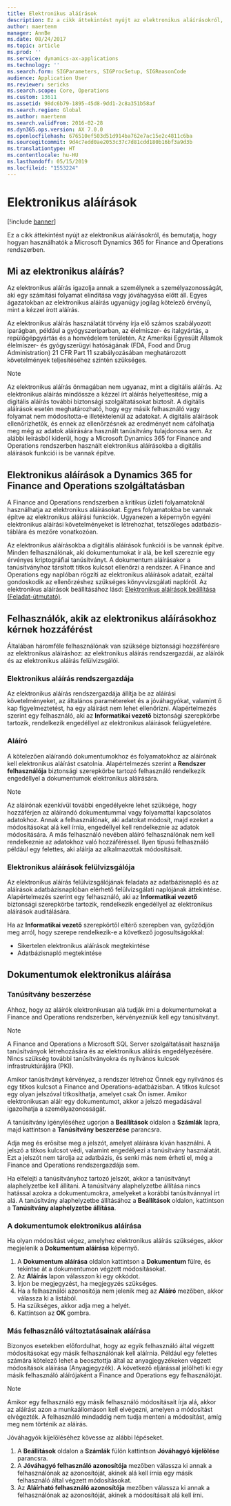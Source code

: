 ```yaml
---
title: Elektronikus aláírások
description: Ez a cikk áttekintést nyújt az elektronikus aláírásokról, és bemutatja, hogy hogyan használhatók a Microsoft Dynamics 365 for Finance and Operations rendszerben.
author: maertenm
manager: AnnBe
ms.date: 08/24/2017
ms.topic: article
ms.prod: ''
ms.service: dynamics-ax-applications
ms.technology: ''
ms.search.form: SIGParameters, SIGProcSetup, SIGReasonCode
audience: Application User
ms.reviewer: sericks
ms.search.scope: Core, Operations
ms.custom: 13611
ms.assetid: 98dc6b79-1895-45d8-9dd1-2c8a351b58af
ms.search.region: Global
ms.author: maertenm
ms.search.validFrom: 2016-02-28
ms.dyn365.ops.version: AX 7.0.0
ms.openlocfilehash: 676510ef503d51d914ba762e7ac15e2c4811c6ba
ms.sourcegitcommit: 9d4c7edd0ae2053c37c7d81cdd180b16bf3a9d3b
ms.translationtype: HT
ms.contentlocale: hu-HU
ms.lasthandoff: 05/15/2019
ms.locfileid: "1553224"
---
```

# <a name="electronic-signatures"></a>Elektronikus aláírások

[!include [banner](../includes/banner.md)]

Ez a cikk áttekintést nyújt az elektronikus aláírásokról, és bemutatja, hogy hogyan használhatók a Microsoft Dynamics 365 for Finance and Operations rendszerben.

## <a name="what-is-an-electronic-signature"></a>Mi az elektronikus aláírás?

Az elektronikus aláírás igazolja annak a személynek a személyazonosságát, aki egy számítási folyamat elindítása vagy jóváhagyása előtt áll. Egyes ágazatokban az elektronikus aláírás ugyanúgy jogilag kötelező érvényű, mint a kézzel írott aláírás.

Az elektronikus aláírás használatát törvény írja elő számos szabályozott iparágban, például a gyógyszeriparban, az élelmiszer- és italgyártás, a repülőgépgyártás és a honvédelem területén. Az Amerikai Egyesült Államok élelmiszer- és gyógyszerügyi hatóságának (FDA, Food and Drug Administration) 21 CFR Part 11 szabályozásában meghatározott követelmények teljesítéséhez szintén szükséges.

> [!NOTE]
> Az elektronikus aláírás önmagában nem ugyanaz, mint a digitális aláírás. Az elektronikus aláírás mindössze a kézzel írt aláírás helyettesítése, míg a digitális aláírás további biztonsági szolgáltatásokat biztosít. A digitális aláírások esetén meghatározható, hogy egy másik felhasználó vagy folyamat nem módosította-e illetéktelenül az adatokat. A digitális aláírások ellenőrizhetők, és ennek az ellenőrzésnek az eredményét nem cáfolhatja meg még az adatok aláírására használt tanúsítvány tulajdonosa sem. Az alábbi leírásból kiderül, hogy a Microsoft Dynamics 365 for Finance and Operations rendszerben használt elektronikus aláírásokba a digitális aláírások funkciói is be vannak építve.

## <a name="electronic-signatures-in-dynamics-365-for-finance-and-operations"></a>Elektronikus aláírások a Dynamics 365 for Finance and Operations szolgáltatásban

A Finance and Operations rendszerben a kritikus üzleti folyamatoknál használhatja az elektronikus aláírásokat. Egyes folyamatokba be vannak építve az elektronikus aláírási funkciók. Ugyanezen a képernyőn egyéni elektronikus aláírási követelményeket is létrehozhat, tetszőleges adatbázis-táblára és mezőre vonatkozóan.

Az elektronikus aláírásokba a digitális aláírások funkciói is be vannak építve. Minden felhasználónak, aki dokumentumokat ír alá, be kell szereznie egy érvényes kriptográfiai tanúsítványt. A dokumentum aláírásakor a tanúsítványhoz társított titkos kulcsot ellenőrzi a rendszer. A Finance and Operations egy naplóban rögzíti az elektronikus aláírások adatait, ezáltal gondoskodik az ellenőrzéshez szükséges könyvvizsgálati naplóról. Az elektronikus aláírások beállításához lásd: [Elektronikus aláírások beállítása (Feladat-útmutató)](tasks/set-up-electronic-signatures.md).

## <a name="users-who-require-access-to-electronic-signatures"></a>Felhasználók, akik az elektronikus aláírásokhoz kérnek hozzáférést

Általában háromféle felhasználónak van szüksége biztonsági hozzáférésre az elektronikus aláíráshoz: az elektronikus aláírás rendszergazdái, az aláírók és az elektronikus aláírás felülvizsgálói.

### <a name="electronic-signature-administrator"></a>Elektronikus aláírás rendszergazdája

Az elektronikus aláírás rendszergazdája állítja be az aláírási követelményeket, az általános paramétereket és a jóváhagyókat, valamint ő kap figyelmeztetést, ha egy aláírást nem lehet ellenőrizni. Alapértelmezés szerint egy felhasználó, aki az **Informatikai vezető** biztonsági szerepkörbe tartozik, rendelkezik engedéllyel az elektronikus aláírások felügyeletére.

### <a name="signer"></a>Aláíró

A kötelezően aláírandó dokumentumokhoz és folyamatokhoz az aláírónak kell elektronikus aláírást csatolnia. Alapértelmezés szerint a **Rendszer felhasználója** biztonsági szerepkörbe tartozó felhasználó rendelkezik engedéllyel a dokumentumok elektronikus aláírására.

> [!NOTE]
> Az aláírónak ezenkívül további engedélyekre lehet szüksége, hogy hozzáférjen az aláírandó dokumentummal vagy folyamattal kapcsolatos adatokhoz. Annak a felhasználónak, aki adatokat módosít, majd ezeket a módosításokat alá kell írnia, engedéllyel kell rendelkeznie az adatok módosítására. A más felhasználó nevében aláíró felhasználónak nem kell rendelkeznie az adatokhoz való hozzáféréssel. Ilyen típusú felhasználó például egy felettes, aki aláírja az alkalmazottak módosításait.

### <a name="electronic-signature-auditor"></a>Elektronikus aláírások felülvizsgálója

Az elektronikus aláírás felülvizsgálójának feladata az adatbázisnapló és az aláírások adatbázisnaplóban elérhető felülvizsgálati naplójának áttekintése. Alapértelmezés szerint egy felhasználó, aki az **Informatikai vezető** biztonsági szerepkörbe tartozik, rendelkezik engedéllyel az elektronikus aláírások auditálására.

Ha az **Informatikai vezető** szerepkörtől eltérő szerepben van, győződjön meg arról, hogy szerepe rendelkezik-e a következő jogosultságokkal:

- Sikertelen elektronikus aláírások megtekintése
- Adatbázisnapló megtekintése

## <a name="signing-documents-electronically"></a>Dokumentumok elektronikus aláírása

### <a name="get-a-certificate"></a>Tanúsítvány beszerzése

Ahhoz, hogy az aláírók elektronikusan alá tudják írni a dokumentumokat a Finance and Operations rendszerben, kérvényezniük kell egy tanúsítványt.

> [!NOTE]
> A Finance and Operations a Microsoft SQL Server szolgáltatásait használja tanúsítványok létrehozására és az elektronikus aláírás engedélyezésére. Nincs szükség további tanúsítványokra és nyilvános kulcsok infrastruktúrájára (PKI).

Amikor tanúsítványt kérvényez, a rendszer létrehoz Önnek egy nyilvános és egy titkos kulcsot a Finance and Operations-adatbázisban. A titkos kulcsot egy olyan jelszóval titkosíthatja, amelyet csak Ön ismer. Amikor elektronikusan aláír egy dokumentumot, akkor a jelszó megadásával igazolhatja a személyazonosságát.

A tanúsítvány igényléséhez ugorjon a **Beállítások** oldalon a **Számlák** lapra, majd kattintson a **Tanúsítvány beszerzése** parancsra.

Adja meg és erősítse meg a jelszót, amelyet aláírásra kíván használni. A jelszó a titkos kulcsot védi, valamint engedélyezi a tanúsítvány használatát. Ezt a jelszót nem tárolja az adatbázis, és senki más nem érheti el, még a Finance and Operations rendszergazdája sem.

Ha elfelejti a tanúsítványhoz tartozó jelszót, akkor a tanúsítványt alaphelyzetbe kell állítani. A tanúsítvány alaphelyzetbe állítása nincs hatással azokra a dokumentumokra, amelyeket a korábbi tanúsítvánnyal írt alá. A tanúsítvány alaphelyzetbe állításához a **Beállítások** oldalon, kattintson a **Tanúsítvány alaphelyzetbe állítása**.

### <a name="sign-a-document-electronically"></a>A dokumentumok elektronikus aláírása

Ha olyan módosítást végez, amelyhez elektronikus aláírás szükséges, akkor megjelenik a **Dokumentum aláírása** képernyő.

1. A **Dokumentum aláírása** oldalon kattintson a **Dokumentum** fülre, és tekintse át a dokumentumon végzett módosításokat.
2. Az **Aláírás** lapon válasszon ki egy okkódot.
3. Írjon be megjegyzést, ha megjegyzés szükséges.
4. Ha a felhasználói azonosítója nem jelenik meg az **Aláíró** mezőben, akkor válassza ki a listából.
5. Ha szükséges, akkor adja meg a helyét.
6. Kattintson az **OK** gombra.

### <a name="sign-for-another-users-changes"></a>Más felhasználó változtatásainak aláírása

Bizonyos esetekben előfordulhat, hogy az egyik felhasználó által végzett módosításokat egy másik felhasználónak kell aláírnia. Például egy felettes számára kötelező lehet a beosztottja által az anyagjegyzékeken végzett módosítások aláírása (Anyagjegyzék). A következő eljárással jelölheti ki egy másik felhasználó aláírójaként a Finance and Operations egy felhasználóját.

> [!NOTE]
> Amikor egy felhasználó egy másik felhasználó módosításait írja alá, akkor az aláírást azon a munkaállomáson kell elvégezni, amelyen a módosítást elvégezték. A felhasználó mindaddig nem tudja menteni a módosítást, amíg meg nem történik az aláírás.

Jóváhagyók kijelöléséhez kövesse az alábbi lépéseket.

1. A **Beállítások** oldalon a **Számlák** fülön kattintson **Jóváhagyó kijelölése** parancsra.
2. A **Jóváhagyó felhasználó azonosítója** mezőben válassza ki annak a felhasználónak az azonosítóját, akinek alá kell írnia egy másik felhasználó által végzett módosításokat.
3. Az **Aláírható felhasználó azonosítója** mezőben válassza ki annak a felhasználónak az azonosítóját, akinek a módosításait alá kell írni.
